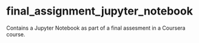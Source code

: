 # final_assignment_jupyter_notebook
Contains a  Jupyter Notebook as part of a final assesment in a Coursera course.
